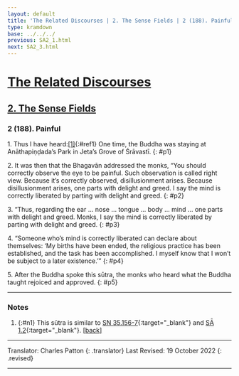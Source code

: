 ```yaml
---
layout: default
title: 'The Related Discourses | 2. The Sense Fields | 2 (188). Painful'
type: kramdown
base: ../../../
previous: SA2_1.html
next: SA2_3.html
---
```


# [The Related Discourses](../index.html)
## [2. The Sense Fields](index.html)
### 2 (188). Painful

1\. Thus I have heard:[\[1\]](#n1){:#ref1} One time, the Buddha was staying at Anāthapiṇḍada’s Park in Jeta’s Grove of Śrāvastī.
{: #p1}

2\. It was then that the Bhagavān addressed the monks, “You should correctly observe the eye to be painful. Such observation is called right view. Because it’s correctly observed, disillusionment arises. Because disillusionment arises, one parts with delight and greed. I say the mind is correctly liberated by parting with delight and greed.
{: #p2}

3\. “Thus, regarding the ear … nose … tongue … body … mind … one parts with delight and greed. Monks, I say the mind is correctly liberated by parting with delight and greed.
{: #p3}

4\. “Someone who’s mind is correctly liberated can declare about themselves: ‘My births have been ended, the religious practice has been established, and the task has been accomplished. I myself know that I won’t be subject to a later existence.’”
{: #p4}

5\. After the Buddha spoke this sūtra, the monks who heard what the Buddha taught rejoiced and approved.
{: #p5}

---

### Notes

1. {:#n1} This sūtra is similar to [SN 35.156-7](https://suttacentral.net/sn35.156){:target="_blank"} and [SĀ 1.2](../01/SA1_2.html){:target="_blank"}. [\[back\]](#ref1)

---

Translator: Charles Patton
{: .translator}
Last Revised: 19 October 2022
{: .revised}

---
